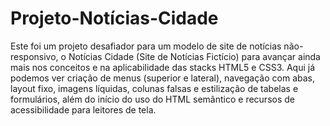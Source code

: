 # Projeto-Notícias-Cidade

Este foi um projeto desafiador para um modelo de site de notícias não-responsivo, o Notícias Cidade (Site de Notícias Fictício) para avançar ainda mais nos conceitos e na aplicabilidade das stacks HTML5 e CSS3. Aqui já podemos ver criação de menus (superior e lateral), navegação com abas, layout fixo, imagens líquidas, colunas falsas e estilização de tabelas e formulários, além do início do uso do HTML semântico e recursos de acessibilidade para leitores de tela.
